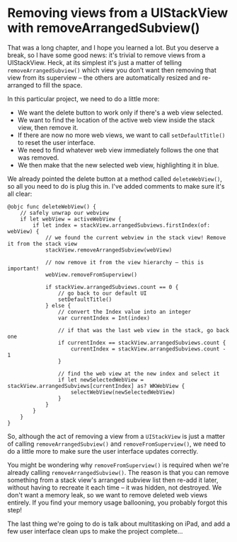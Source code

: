 # Removing views from a UIStackView with removeArrangedSubview()

That was a long chapter, and I hope you learned a lot. But you deserve a break, so I have some good news: it's trivial to remove views from a UIStackView. Heck, at its simplest it's just a matter of telling `removeArrangedSubview()` which view you don’t want then removing that view from its superview – the others are automatically resized and re-arranged to fill the space.

In this particular project, we need to do a little more:

- We want the delete button to work only if there's a web view selected.
- We want to find the location of the active web view inside the stack view, then remove it.
- If there are now no more web views, we want to call `setDefaultTitle()` to reset the user interface.
- We need to find whatever web view immediately follows the one that was removed.
- We then make that the new selected web view, highlighting it in blue.

We already pointed the delete button at a method called `deleteWebView()`, so all you need to do is plug this in. I've added comments to make sure it's all clear:

    @objc func deleteWebView() {
        // safely unwrap our webview
        if let webView = activeWebView {
            if let index = stackView.arrangedSubviews.firstIndex(of: webView) {
                // we found the current webview in the stack view! Remove it from the stack view
                stackView.removeArrangedSubview(webView)

                // now remove it from the view hierarchy – this is important!
                webView.removeFromSuperview()

                if stackView.arrangedSubviews.count == 0 {
                    // go back to our default UI
                    setDefaultTitle()
                } else {
                    // convert the Index value into an integer
                    var currentIndex = Int(index)

                    // if that was the last web view in the stack, go back one
                    if currentIndex == stackView.arrangedSubviews.count {
                        currentIndex = stackView.arrangedSubviews.count - 1
                    }

                    // find the web view at the new index and select it
                    if let newSelectedWebView = stackView.arrangedSubviews[currentIndex] as? WKWebView {
                        selectWebView(newSelectedWebView)
                    }
                }
            }
        }
    }

So, although the act of removing a view from a `UIStackView` is just a matter of calling `removeArrangedSubview()` and `removeFromSuperview()`, we need to do a little more to make sure the user interface updates correctly.

You might be wondering why `removeFromSuperview()` is required when we're already calling `removeArrangedSubview()`. The reason is that you can remove something from a stack view's arranged subview list then re-add it later, without having to recreate it each time – it was hidden, not destroyed. We don't want a memory leak, so we want to remove deleted web views entirely. If you find your memory usage ballooning, you probably forgot this step!

The last thing we're going to do is talk about multitasking on iPad, and add a few user interface clean ups to make the project complete…

